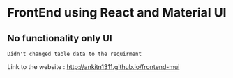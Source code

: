 # FrontEnd using React and Material UI

## No functionality only UI

    Didn't changed table data to the requirment

Link to the website : http://ankitn1311.github.io/frontend-mui
